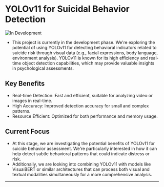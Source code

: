 # YOLOv11 for Suicidal Behavior Detection #
![In Development](https://github.com/yourusername/yourrepo/blob/main/images/in-development-banner.png)


- This project is currently in the development phase. We're exploring the potential of using YOLOv11 for detecting behavioral indicators related to suicide risk through visual data (e.g., facial expressions, body language, environment analysis). YOLOv11 is known for its high efficiency and real-time object detection capabilities, which may provide valuable insights in psychological assessments.


## Key Benefits ##

- Real-time Detection: Fast and efficient, suitable for analyzing video or images in real-time.
- High Accuracy: Improved detection accuracy for small and complex patterns.
- Resource Efficient: Optimized for both performance and memory usage.

## Current Focus ##

- At this stage, we are investigating the potential benefits of YOLOv11 for suicide behavior assessment. We're particularly interested in how it can help detect subtle behavioral patterns that could indicate distress or risk.
- Additionally, we are looking into combining YOLOv11 with models like VisualBERT or similar architectures that can process both visual and textual modalities simultaneously for a more comprehensive analysis.


---
